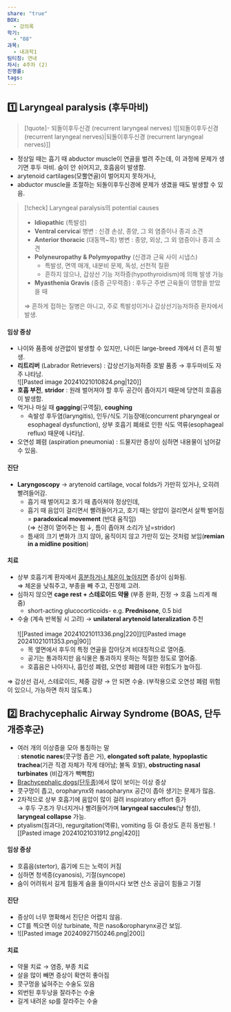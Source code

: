 ```yaml
---
share: "true"
BOX:
  - 강의록
학기:
  - "08"
과목:
  - 내과학1
팀티칭: 연내
차시: 4주차 (2)
진행률: 
tags: 
---
```


## 1️⃣ Laryngeal paralysis (후두마비)

>[!quote]- 되돌이후두신경 (recurrent laryngeal nerves)
>![[되돌이후두신경 (recurrent laryngeal nerves)|되돌이후두신경 (recurrent laryngeal nerves)]]

- 정상일 때는 흡기 때 abductor muscle이 연골을 벌려 주는데, 이 과정에 문제가 생기면 후두 마비. 숨이 안 쉬어지고, 호흡음이 발생함.
- arytenoid cartilages(모뿔연골)이 벌어지지 못하거나, 
- abductor muscle을 조절하는 되돌이후두신경에 문제가 생겼을 때도 발생할 수 있음.

>[!check] Laryngeal paralysis의 potential causes
>- **Idiopathic** (특발성)
>- **Ventral cervica**l 병변 : 신경 손상, 종양, 그 외 염증이나 종괴 소견
>- **Anterior thoracic** (대동맥~목) 병변 : 종양, 외상, 그 외 염증이나 종괴 소견
>- **Polyneuropathy & Polymyopathy** (신경과 근육 사이 시냅스)
> 	 - 특발성, 면역 매개, 내분비 문제, 독성, 선천적 질환
> 	 - 흔하지 않으나, 갑상선 기능 저하증(hypothyroidism)에 의해 발생 가능
>- **Myasthenia Gravis** (중증 근무력증) : 후두근 주변 근육들이 영향을 받았을 때
>
>⇒ 흔하게 접하는 질병은 아니고, 주로 특발성이거나 갑상선기능저하증 환자에서 발생.

#### 임상 증상

- 나이와 품종에 상관없이 발생할 수 있지만, 나이든 large-breed 개에서 더 흔히 발생.
- **리트리버** (Labrador Retrievers) : 갑상선기능저하증 호발 품종 → 후두마비도 자주 나타남.<br>![[Pasted image 20241021010824.png|120]]
- **호흡 부전**, **stridor** : 원래 벌어져야 할 후두 공간이 좁아지기 때문에 당연히 호흡음이 발생함.
- 먹거나 마실 때 **gagging**(구역질), **coughing**
	- 속발성 후두염(laryngitis), 인두/식도 기능장애(concurrent pharyngeal or esophageal dysfunction), 상부 호흡기 폐쇄로 인한 식도 역류(esophageal reflux) 때문에 나타남.
- 오연성 폐렴 (aspiration pneumonia) : 드물지만 증상이 심하면 내용물이 넘어갈 수 있음.

#### 진단

- **Laryngoscopy** → arytenoid cartilage, vocal folds가 가만히 있거나, 오히려 빨려들어감.
	- 흡기 때 벌어지고 호기 때 좁아져야 정상인데,
	- 흡기 때 음압이 걸리면서 빨려들어가고, 호기 때는 양압이 걸리면서 살짝 벌어짐 = **paradoxical movement** (반대 움직임)<br> (⇒ 신경이 열어주는 힘 ↓, 틈이 좁아져 소리가 남=stridor)
	- 틈새의 크기 변화가 크지 않아, 움직이지 않고 가만히 있는 것처럼 보임(**remian in a midline position**)

#### 치료
- 상부 호흡기계 환자에서 <u>흥분하거나 체온이 높아지면</u> 증상이 심화됨.<br>⇒ 체온을 낮춰주고, 부종을 빼 주고, 진정제 고려.
- 심하지 않으면 **cage rest + 스테로이드 약물** (부종 완화, 진정 → 호흡 느리게 해줌)
	- short-acting glucocorticoids- e.g. **Prednisone**, 0.5 bid 
- 수술 (계속 반복될 시 고려) → **unilateral arytenoid lateralization** 추천<br>   
	![[Pasted image 20241021011336.png|220]]![[Pasted image 20241021011353.png|90]]
	- 목 옆면에서 후두의 특정 연골을 잡아당겨 비대칭적으로 열어줌.
	- 공기는 통과하지만 음식물은 통과하지 못하는 적절한 정도로 열어줌.
	- 호흡음은 나아지나, 흡인성 폐렴, 오연성 폐렴에 대한 위험도가 높아짐.

⇒ 갑상선 검사, 스테로이드, 체중 감량 → 안 되면 수술. (부작용으로 오연성 폐렴 위험이 있으니, 가능하면 하지 않도록.)
## 2️⃣ Brachycephalic Airway Syndrome (BOAS, 단두개증후군)

- 여러 개의 이상증을 모아 통칭하는 말<br>: **stenotic nares**(콧구멍 좁은 거), **elongated soft palate**, **hypoplastic trachea**(기관 직경 자체가 작게 태어남; 불독 호발), **obstructing nasal turbinates** (비갑개가 빽빽함)
- <u>Brachycephalic dogs(단두종)</u>에서 많이 보이는 이상 증상
- 콧구멍이 좁고, oropharynx와 nasopharynx 공간이 좁아 생기는 문제가 많음.
- 2차적으로 상부 호흡기에 음압이 많이 걸려 inspiratory effort 증가<br>→ 후두 구조가 무너지거나 빨려들어가며 **laryngeal saccules**(낭 형성), **laryngeal collapse** 가능.
- ptyalism(침과다), regurgitation(역류), vomiting 등 GI 증상도 흔히 동반됨.
![[Pasted image 20241021031912.png|420]]
#### 임상 증상

- 호흡음(stertor), 흡기에 드는 노력이 커짐
- 심하면 청색증(cyanosis), 기절(syncope)
- 숨이 어려워서 길게 힘들게 숨을 들이마시다 보면 산소 공급이 힘들고 기절

#### 진단

- 증상이 너무 명확해서 진단은 어렵지 않음. 
- CT를 찍으면 이상 turbinate, 작은 naso&oropharynx공간 보임.
- ![[Pasted image 20240927150246.png|200]]

#### 치료

- 약물 치료 → 염증, 부종 치료
- 살을 많이 빼면 증상이 확연히 좋아짐
- 콧구멍을 넓혀주는 수술도 있음
- 외번된 후두낭을 잘라주는 수술
- 길게 내려온 sp를 잘라주는 수술

